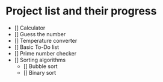 # Project list and their progress

- [] Calculator
- [] Guess the number
- [] Temperature converter
- [] Basic To-Do list 
- [] Prime number checker
- [] Sorting algorithms
  - [] Bubble sort
  - [] Binary sort
